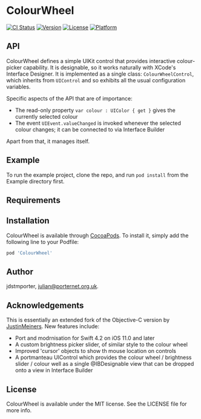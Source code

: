 # ColourWheel

[![CI Status](https://img.shields.io/travis/jdstmporter/ColourWheel.svg?style=flat)](https://travis-ci.org/jdstmporter/ColourWheel)
[![Version](https://img.shields.io/cocoapods/v/ColourWheel.svg?style=flat)](https://cocoapods.org/pods/ColourWheel)
[![License](https://img.shields.io/cocoapods/l/ColourWheel.svg?style=flat)](https://cocoapods.org/pods/ColourWheel)
[![Platform](https://img.shields.io/cocoapods/p/ColourWheel.svg?style=flat)](https://cocoapods.org/pods/ColourWheel)

## API

ColourWheel defines a simple UIKit control that provides interactive colour-picker capability.  It is designable, so it works naturally with XCode's Interface Designer.  It is implemented as a single class: `ColourWheelControl`, which inherits from `UIControl` and so exhibits all the usual configuration variables.

Specific aspects of the API that are of importance:

* The read-only property  `var colour : UIColor { get }` gives the currently selected colour
* The event `UIEvent.valueChanged` is invoked whenever the selected colour changes; it can be connected to via Interface Builder

Apart from that, it manages itself.



## Example

To run the example project, clone the repo, and run `pod install` from the Example directory first.

## Requirements

## Installation

ColourWheel is available through [CocoaPods](https://cocoapods.org). To install
it, simply add the following line to your Podfile:

```ruby
pod 'ColourWheel'
```

## Author

jdstmporter, julian@porternet.org.uk.  

## Acknowledgements

This is essentially an extended fork of the Objective-C version  by [JustinMeiners](https://github.com/justinmeiners/ios-color-wheel).  New features include:

* Port and modrnisation for Swift 4.2 on iOS 11.0 and later
* A custom brightness picker slider, of similar style to the colour wheel
* Improved 'cursor' objects to show th mouse location on controls
* A portmanteau UIControl which provides the colour wheel / brightness slider / colour well as a single @IBDesignable view that can be dropped onto a view in Interface Builder



## License

ColourWheel is available under the MIT license. See the LICENSE file for more info.

